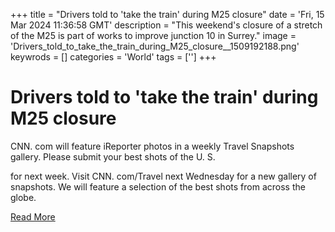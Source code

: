 +++
title = "Drivers told to 'take the train' during M25 closure"
date = 'Fri, 15 Mar 2024 11:36:58 GMT'
description = "This weekend's closure of a stretch of the M25 is part of works to improve junction 10 in Surrey."
image = 'Drivers_told_to_take_the_train_during_M25_closure__1509192188.png'
keywrods =  []
categories = 'World'
tags = ['']
+++

# Drivers told to 'take the train' during M25 closure

CNN.
com will feature iReporter photos in a weekly Travel Snapshots gallery.
Please submit your best shots of the U.
S.

for next week.
Visit CNN.
com/Travel next Wednesday for a new gallery of snapshots.
We will feature a selection of the best shots from across the globe.


[Read More](https://www.bbc.com/news/articles/c4nrd0n7299o)
